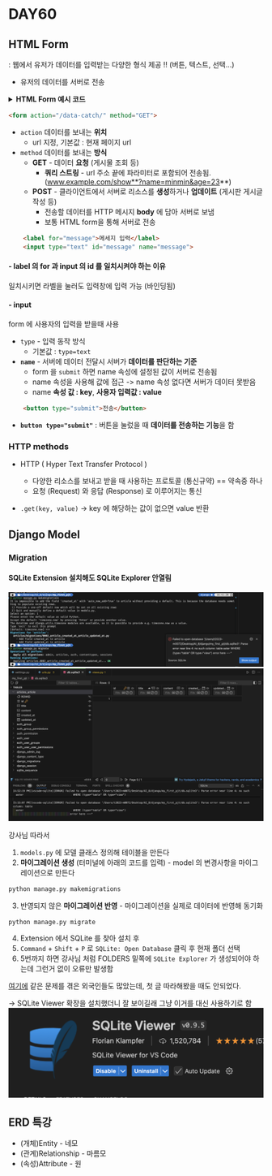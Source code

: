 # DAY60

## HTML Form
: 웹에서 유저가 데이터를 입력받는 다양한 형식 제공 !! (버튼, 텍스트, 선택...)
* 유저의 데이터를 서버로 전송

<details>
<summary><b>HTML Form 예시 코드</b></summary>
<div markdown="1">

```html
<form action="/data-catch/" method="GET">

	<label for="message">메세지 입력</label>
	<input type="text" id="message" name="message">
	<button type="submit">전송</button>

</form>
```

</div>
</details>


```html
<form action="/data-catch/" method="GET">
```
* `action` 데이터를 보내는 **위치**
  * url 지정, 기본값 : 현재 페이지 url
* `method` 데이터를 보내는 **방식**
  * **GET** - 데이터 **요청** (게시물 조회 등)
    * **쿼리 스트링** - url 주소 끝에 파라미터로 포함되어 전송됨. (www.example.com/show**?name=minmin&age=23**)
  * **POST** - 클라이언트에서 서버로 리소스를 **생성**하거나 **업데이트** (게시판 게시글 작성 등)
    * 전송할 데이터를 HTTP 메시지 **body** 에 담아 서버로 보냄
    * 보통 HTML form을 통해 서버로 전송

```html
	<label for="message">메세지 입력</label>
	<input type="text" id="message" name="message">
```
#### - label 의 for 과 input 의 id 를 일치시켜야 하는 이유
일치시키면 라벨을 눌러도 입력창에 입력 가능 (바인딩됨)
#### - input
form 에 사용자의 입력을 받을때 사용
* `type` - 입력 동작 방식
  * 기본값 : `type=text`
* **`name`** - 서버에 데이터 전달시 서버가 **데이터를 판단하는 기준**
  * form 을 `submit` 하면 name 속성에 설정된 값이 서버로 전송됨
  * name 속성을 사용해 값에 접근 -> name 속성 없다면 서버가 데이터 못받음
  * name **속성 값 : key**, **사용자 입력값 : value**

```html
	<button type="submit">전송</button>
```
* **`button type="submit"`** : 버튼을 눌렀을 때 **데이터를 전송하는 기능**을 함








### HTTP methods
* HTTP ( Hyper Text Transfer Protocol )
  * 다양한 리소스를 보내고 받을 때 사용하는 프로토콜 (통신규약) == 약속중 하나
  * 요청 (Request) 와 응답 (Response) 로 이루어지는 통신


* `.get(key, value)` -> key 에 해당하는 값이 없으면 value 반환





## Django Model

### Migration 
#### SQLite Extension 설치해도 SQLite Explorer 안열림
![](/img/241214_SQLite_error.png)
![](/img/241214_SQLite_error1.png)

강사님 따라서
1. `models.py` 에 모델 클래스 정의해 테이블을 만든다
2. **마이그레이션 생성** (터미널에 아래의 코드를 입력) - model 의 변경사항을 마이그레이션으로 만든다
```bash
python manage.py makemigrations
```
3. 반영되지 않은 **마이그레이션 반영** - 마이그레이션을 실제로 데이터에 반영해 동기화
```
python manage.py migrate
```
4. Extension 에서 SQLite 를 찾아 설치 후
5. `Command` + `Shift` + `P` 로 `SQLite: Open Database` 클릭 후 현재 폴더 선택
6. 5번까지 하면 강사님 처럼 FOLDERS 밑쪽에 `SQLite Explorer` 가 생성되어야 하는데 그런거 없이 오류만 발생함

[여기에](https://github.com/AlexCovizzi/vscode-sqlite/issues/235) 같은 문제를 겪은 외국인들도 많았는데, 첫 글 따라해봤을 때도 안되었다.

-> SQLite Viewer 확장을 설치했더니 잘 보이길래 그냥 이거를 대신 사용하기로 함
![](/img/241214_SQLite_viewer.png)



## ERD 특강

* (개체)Entity - 네모
* (관계)Relationship - 마름모
* (속성)Attribute - 원
